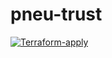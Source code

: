 # pneu-trust
[![Terraform-apply](https://github.com/Marian54/shop-trust-security/actions/workflows/terraform-apply.yml/badge.svg)](https://github.com/Marian54/shop-trust-security/actions/workflows/terraform-apply.yml)
